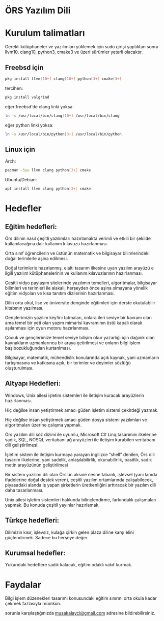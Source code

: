 # ÖRS Yazılım Dili

# Kurulum talimatları

Gerekli kütüphaneler ve yazılımları yüklemek için sudo girişi yaptıktan sonra llvm10, clang10, python3, cmake3 ve üzeri sürümler yeterli olacaktır.

## Freebsd için

```sh
pkg install llvm[10+] clang[10+] python[3+] cmake[3+]
```

tercihen:

```sh
pkg install valgrind
```

eğer freebsd'de clang linki yoksa:

```sh
ln -s /usr/local/bin/clang[10+] /usr/local/bin/clang
```

eğer python linki yoksa:

```sh
ln -s /usr/local/bin/python[3+] /usr/local/bin/python
```

## Linux için

Arch:

```sh
pacman -Syu llvm clang python[3+] cmake
```

Ubuntu/Debian:

```sh
apt install llvm clang python[3+] cmake
```

# Hedefler

## Eğitim hedefleri:

Örs dilinin nasıl çeşitli yazılımları hazırlamakta verimli ve etkili bir şekilde kullanılacağına dair kullanım kılavuzu hazırlanması.

Orta sınıf öğrencilerin ve üstünün matematik ve bilgisayar bilimlerindeki doğal terimlerle aşina edilmesi.

Doğal terimlerle hazırlanmış, elaltı tasarım ilkesine uyan yazılım arayüzü e ilgili yazılım kütüphanelerinin ve kullanım kılavuzlarının hazırlanması.

Çeşitli vidyo paylaşım sitelerinde yazılımın temelleri, algoritmalar, bilgisayar bilimleri ve terimleri ile alakalı, herşeyden önce aşina olmayana yönelik eğitim vidyoları ve kısa tanıtım dizilerinin hazırlanması.

Dilin orta okul, lise ve üniversite denginde eğitimleri için derste okutulabilir kitabının yazılması.

Gençlerimizin yazılım keyfini tatmaları, onlara ileri seviye bir kavram olan ama temel bir yeti olan yazım mimarisi kavramının üstü kapalı olarak aşılanması için oyun motoru hazırlanması.

Çocuk ve gençlerimize temel seviye bilişim okur yazarlığı için dağınık olan kaynakların uzmanlarınca bir araya getirilmesi ve onların bilgi işlem başıbozukluğundan kurtarılması.

Bilgisayar, matematik, mühendislik konularında açık kaynak, yani uzmanların tartışmasına ve katkısına açık, bir terimler ve deyimler sözlüğü oluşturulması.

## Altyapı Hedefleri:

Windows, Unix ailesi işletim sistemleri ile iletişim kuracak arayüzlerin hazırlanması.

Hiç değilse insan yetiştirmek amacı güden işletim sistemi çekirdeği yazmak.

Hiç değilse insan yetiştirmek amacı güden dosya sistemi yazılımları ve algoritmaları üzerine çalışma yapmak.

Örs yazılım dili söz dizimi ile uyumlu, Microsoft C# Linq tasarımını ilkelerine sadık, SQL, NOSQL veritabanı ağ arayüzleri ile iletişim kurabilen veritabanı dili geliştirilmesi.

İşletim sistem ile iletişim kurmaya yarayan ingilizce “shell” denilen, Örs dili tasarım ilkelerine, yani sadelik, anlaşılabilirlik, okunabilirlik, basitlik, sadık metin arayüzünün geliştirilmesi

Bir sistem yazılımı dili olan Örs’ün aksine nesne tabanlı, işlevsel (yani lamda ifadelerine doğal destek veren), çeşitli yazılım ortamlarında çalışabilecek, piyasadaki alanda iş yapan şirketlerin üretkenliğini arttıracak bir yazılım dili daha tasarlanması.

Unix ailesi işletim sistemleri hakkında bilinçlendirme, farkındalık çalışmaları yapmak. Bu konuda çeşitli yayınlar hazırlamak.

## Türkçe hedefleri:

Dilimizin kısır, işlevsiz, kulağa çirkin gelen plaza diline karşı elini güçlendirmek. Sadece bu herşeye değer.

## Kurumsal hedefler:

Yukarıdaki hedeflere sadık kalacak, eğitim odaklı vakıf kurmak.

# Faydalar

Bilgi işlem düzenekleri tasarımı konusundaki eğitim sınırını orta okula kadar çekmek fazlasıyla mümkün.

sorunla karşılaştığınızda musakalayci@gmail.com adresine bildirebilirsiniz.
